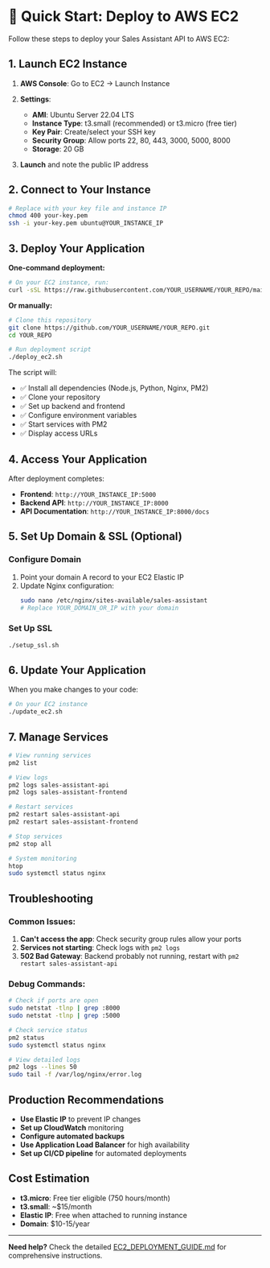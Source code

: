 # 🚀 Quick Start: Deploy to AWS EC2

Follow these steps to deploy your Sales Assistant API to AWS EC2:

## 1. Launch EC2 Instance

1. **AWS Console**: Go to EC2 → Launch Instance
2. **Settings**:
   - **AMI**: Ubuntu Server 22.04 LTS
   - **Instance Type**: t3.small (recommended) or t3.micro (free tier)
   - **Key Pair**: Create/select your SSH key
   - **Security Group**: Allow ports 22, 80, 443, 3000, 5000, 8000
   - **Storage**: 20 GB

3. **Launch** and note the public IP address

## 2. Connect to Your Instance

```bash
# Replace with your key file and instance IP
chmod 400 your-key.pem
ssh -i your-key.pem ubuntu@YOUR_INSTANCE_IP
```

## 3. Deploy Your Application

**One-command deployment:**

```bash
# On your EC2 instance, run:
curl -sSL https://raw.githubusercontent.com/YOUR_USERNAME/YOUR_REPO/main/deploy_ec2.sh | bash
```

**Or manually:**

```bash
# Clone this repository
git clone https://github.com/YOUR_USERNAME/YOUR_REPO.git
cd YOUR_REPO

# Run deployment script
./deploy_ec2.sh
```

The script will:
- ✅ Install all dependencies (Node.js, Python, Nginx, PM2)
- ✅ Clone your repository
- ✅ Set up backend and frontend
- ✅ Configure environment variables
- ✅ Start services with PM2
- ✅ Display access URLs

## 4. Access Your Application

After deployment completes:

- **Frontend**: `http://YOUR_INSTANCE_IP:5000`
- **Backend API**: `http://YOUR_INSTANCE_IP:8000`
- **API Documentation**: `http://YOUR_INSTANCE_IP:8000/docs`

## 5. Set Up Domain & SSL (Optional)

### Configure Domain
1. Point your domain A record to your EC2 Elastic IP
2. Update Nginx configuration:
   ```bash
   sudo nano /etc/nginx/sites-available/sales-assistant
   # Replace YOUR_DOMAIN_OR_IP with your domain
   ```

### Set Up SSL
```bash
./setup_ssl.sh
```

## 6. Update Your Application

When you make changes to your code:

```bash
# On your EC2 instance
./update_ec2.sh
```

## 7. Manage Services

```bash
# View running services
pm2 list

# View logs
pm2 logs sales-assistant-api
pm2 logs sales-assistant-frontend

# Restart services
pm2 restart sales-assistant-api
pm2 restart sales-assistant-frontend

# Stop services
pm2 stop all

# System monitoring
htop
sudo systemctl status nginx
```

## Troubleshooting

### Common Issues:

1. **Can't access the app**: Check security group rules allow your ports
2. **Services not starting**: Check logs with `pm2 logs`
3. **502 Bad Gateway**: Backend probably not running, restart with `pm2 restart sales-assistant-api`

### Debug Commands:

```bash
# Check if ports are open
sudo netstat -tlnp | grep :8000
sudo netstat -tlnp | grep :5000

# Check service status
pm2 status
sudo systemctl status nginx

# View detailed logs
pm2 logs --lines 50
sudo tail -f /var/log/nginx/error.log
```

## Production Recommendations

- **Use Elastic IP** to prevent IP changes
- **Set up CloudWatch** monitoring
- **Configure automated backups**
- **Use Application Load Balancer** for high availability
- **Set up CI/CD pipeline** for automated deployments

## Cost Estimation

- **t3.micro**: Free tier eligible (750 hours/month)
- **t3.small**: ~$15/month
- **Elastic IP**: Free when attached to running instance
- **Domain**: $10-15/year

---

**Need help?** Check the detailed [EC2_DEPLOYMENT_GUIDE.md](EC2_DEPLOYMENT_GUIDE.md) for comprehensive instructions.
